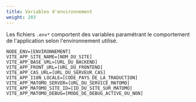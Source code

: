 ```yaml
---
title: Variables d'environnement
weight: 203
---
```


Les fichiers `.env*` comportent des variables paramétrant le comportement de l'application selon l'environnement utilisé.

```
NODE_ENV=[ENVIRONNEMENT]
VITE_APP_SITE_NAME=[NOM_DU_SITE]
VITE_APP_BASE_URL=[URL_DU_BACKEND]
VITE_APP_FRONT_URL=[URL_DU_FRONTEND]
VITE_APP_CAS_URL=[URL_DU_SERVEUR_CAS]
VITE_APP_I18N_LOCALE=[CODE_PAYS_DE_LA_TRADUCTION]
VITE_APP_MATOMO_SERVER=[URL_DU_SERVICE_MATOMO]
VITE_APP_MATOMO_SITE_ID=[ID_DU_SITE_SUR_MATOMO]
VITE_APP_MATOMO_DEBUG=[MODE_DE_DEBUG_ACTIVE_OU_NON]
```
